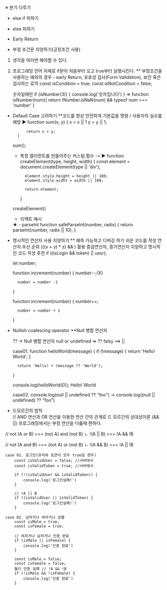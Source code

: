 ※ 분기 다루기
- else if 피하기
- else 피하기
- Early Return


- 부정 조건문 지양하기(긍정조건 사용)
1. 생각을 여러번 해야할 수 있다.
2. 프로그래밍 언어 자체로 if문이 처음부터 오고 true부터 실행시킨다.
** 부정조건을 사용하는 예외의 경우 - early Return, 유효성 검사(Form Validation), 보안 혹은 검사하는 로직
    const isCondition = true;
    const isNotCondition = false;

    숫자일때만
    if (isNumber(3)) {
        console.log('숫자입니다')
    } 
     => function isNumber(num){
        return !Number.isNaN(num) && typeof num === 'number'
    }



- Default Case 고려하기
**코드를 항상 안전하게 기본값을 명령 / 사용자의 실수를 예방 
    ▶ function sum(x, y) {
            x = x || 1
            y = y || 1;

            return x + y;
        }

    sum();
    - 특정 엘리먼트를 만들어주는 커스텀 함수 -> 
    ▶ function createElement(type, height, width) {
            const element = document.createElement(type || 'div');

            element.style.height = height || 100;
            element.style.widht = width || 100;

            return element;
        }

    createElement()
    - 리액트 예시
    <Switch>
        <Route exact path="/" component={App} />
        <Route path="/welcome" component={Welcome} />
        ★<Route component={NotFound} />
    </Switch>
    - parseInt
    function safeParseInt(number, radix) {
        return parseInt(number, radix || 10);
    }



- 명시적인 연산자 사용 지양하기
** 예측 가능하고 디버깅 하기 쉬운 코드를 작성
연산자 우선 순위 (((x + y) * z) && ) 활용 
증감연산자, 증가연산자 지양하고 명시적인 코드 작성 추천 
    if ((isLogin && token) || uesr);

    let number;

    function increment(number) {
        number--;(X)

        number = number -1
    }

    function increment(number) {
        number++;

        number = number + 1
    }



- Nullish coalescing operator
**Null 병합 연산자

    ?? -> Null 병합 연산자
    null or undefined => ??
    falsy ==> ||

   case01. function helloWorld(message) {
        if (!message) {
            return 'Hello! World';
        }

        return 'Hello! + (message ?? 'World');
    }

    <!-- function helloWorld(message) {
        return 'Hello!' + (message || 'World');
    } -->

    console.log(helloWorld(0)); Hello! World

    case02. console.log(null || undefined ?? "foo") -> console.log((null || undefined) ?? "foo") 



- 드모르간의 법칙  
// AND 연산과 OR 연산을 이용한 연산 간의 관계로 드 모르간의 상대성이론 (&& ||) 
프로그래밍에서는 부정 연산을 다룰때 편하다.

// not (A or B) === (not A) and (not B)
ㄴ !(A || B) === !A && !B

// not (A and B) === (not A) or (not B)
ㄴ !(A && B) === !A || !B


    case 01. 로그인(유저와 토큰이 모두 true일 경우)
        const isValidUser = false; //서버에서
        const isValidToken = true; //서버에서

        if (!(isValidUser && isValidToken)) {
            console.log('로그인실패!')
        }

        // !A || B
        if !(isValidUser || isValidToken) {
            console.log('로그인실패!')
        }

    case 02. 남자거나 여자거나 성별
        const isMale = true;
        const isFemale = true;

        // 여자거나 남자거나 인증 완료 
        if (isMale || isFemale) {
            console.log('인증 완료')
        }

        const isMale = false;
        const isFemale = false;
        둘다 인증 실패 // !A && !B
        if (!isMale && !isFemale) {
            console.log('인증 완료')
        }